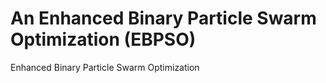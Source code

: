 # An Enhanced Binary Particle Swarm Optimization (EBPSO)
 Enhanced Binary Particle Swarm Optimization
